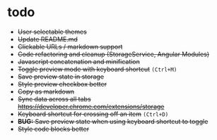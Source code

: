 todo
====
- ~~User selectable themes~~
- ~~Update README.md~~
- ~~Clickable URLs / markdown support~~
- ~~Code refactoring and cleanup (StorageService,  Angular Modules)~~
- ~~Javascript concatenation and minification~~
- ~~Toggle preview mode with keyboard shortcut~~ `(Ctrl+M)`
- ~~Save preview state in storage~~
- ~~Style preview checkbox better~~
- ~~Copy as markdown~~
- ~~Sync data across all tabs https://developer.chrome.com/extensions/storage~~
- ~~Keyboard shortcut for crossing off an item~~ `(Ctrl+D)`
- ~~**BUG:** Save preview state when using keyboard shortcut to toggle~~
- ~~Style code blocks better~~